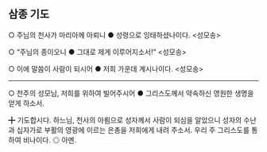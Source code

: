 ## 삼종 기도

○ 주님의 천사가 마리아께 아뢰니
● 성령으로 잉태하셨나이다.
    <성모송>

○ “주님의 종이오니
● 그대로 제게 이루어지소서!”
    <성모송>

○ 이에 말씀이 사람이 되시어
● 저희 가운데 계시나이다.
    <성모송>

---

○ 천주의 성모님, 저희를 위하여 빌어주시어
● 그리스도께서 약속하신 영원한 생명을 얻게 하소서.

╋ 기도합시다.
    하느님, 천사의 아룀으로
    성자께서 사람이 되심을 알았으니
    성자의 수난과 십자가로
    부활의 영광에 이르는 은총을
    저희에게 내려 주소서.
    우리 주 그리스도를 통하여 비나이다.
◎ 아멘.
